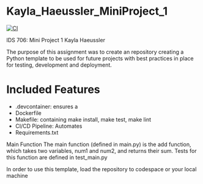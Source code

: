 # Kayla_Haeussler_MiniProject_1

[![CI](https://github.com/nogibjj/Kayla_Haeussler_MiniProject_1/actions/workflows/hello.yml/badge.svg)](https://github.com/nogibjj/Kayla_Haeussler_MiniProject_1/actions/workflows/hello.yml)


IDS 706: Mini Project 1
Kayla Haeussler

The purpose of this assignment was to create an repository creating a  Python template to be used for future projects with best practices in place for testing, development and deployment.


# Included Features
- .devcontainer: ensures a 
- Dockerfile
- Makefile: containing make install, make test, make lint
- CI/CD Pipeline: Automates
- Requirements.txt

Main Function
The main function (defined in main.py) is the add function, which takes two variables, num1 and num2, and returns their sum. Tests for this function are defined in test_main.py

In order to use this template, load the repository to codespace or your local machine
